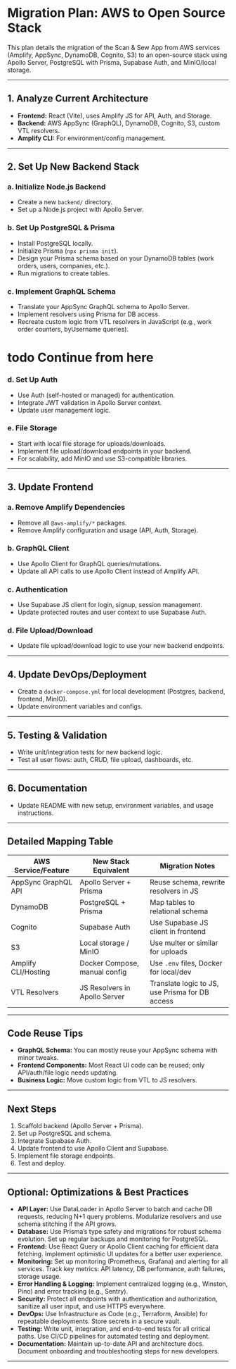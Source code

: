 # Migration Plan: AWS to Open Source Stack

This plan details the migration of the Scan & Sew App from AWS services (Amplify, AppSync, DynamoDB, Cognito, S3) to an open-source stack using Apollo Server, PostgreSQL with Prisma, Supabase Auth, and MinIO/local storage.

---

## 1. Analyze Current Architecture

- **Frontend:** React (Vite), uses Amplify JS for API, Auth, and Storage.
- **Backend:** AWS AppSync (GraphQL), DynamoDB, Cognito, S3, custom VTL resolvers.
- **Amplify CLI:** For environment/config management.

---

## 2. Set Up New Backend Stack

### a. Initialize Node.js Backend
- Create a new `backend/` directory.
- Set up a Node.js project with Apollo Server.

### b. Set Up PostgreSQL & Prisma
- Install PostgreSQL locally.
- Initialize Prisma (`npx prisma init`).
- Design your Prisma schema based on your DynamoDB tables (work orders, users, companies, etc.).
- Run migrations to create tables.

### c. Implement GraphQL Schema
- Translate your AppSync GraphQL schema to Apollo Server.
- Implement resolvers using Prisma for DB access.
- Recreate custom logic from VTL resolvers in JavaScript (e.g., work order counters, byUsername queries).

# todo Continue from here
### d. Set Up Auth
- Use Auth (self-hosted or managed) for authentication.
- Integrate JWT validation in Apollo Server context.
- Update user management logic.

### e. File Storage
- Start with local file storage for uploads/downloads.
- Implement file upload/download endpoints in your backend.
- For scalability, add MinIO and use S3-compatible libraries.

---

## 3. Update Frontend

### a. Remove Amplify Dependencies
- Remove all `@aws-amplify/*` packages.
- Remove Amplify configuration and usage (API, Auth, Storage).

### b. GraphQL Client
- Use Apollo Client for GraphQL queries/mutations.
- Update all API calls to use Apollo Client instead of Amplify API.

### c. Authentication
- Use Supabase JS client for login, signup, session management.
- Update protected routes and user context to use Supabase Auth.

### d. File Upload/Download
- Update file upload/download logic to use your new backend endpoints.

---


## 4. Update DevOps/Deployment

- Create a `docker-compose.yml` for local development (Postgres, backend, frontend, MinIO).
- Update environment variables and configs.

---


## 5. Testing & Validation

- Write unit/integration tests for new backend logic.
- Test all user flows: auth, CRUD, file upload, dashboards, etc.

---


## 6. Documentation

- Update README with new setup, environment variables, and usage instructions.

---

## Detailed Mapping Table

| AWS Service/Feature      | New Stack Equivalent                | Migration Notes                                 |
|------------------------- |-------------------------------------|-------------------------------------------------|
| AppSync GraphQL API      | Apollo Server + Prisma              | Reuse schema, rewrite resolvers in JS           |
| DynamoDB                 | PostgreSQL + Prisma                 | Map tables to relational schema                 |
| Cognito                  | Supabase Auth                       | Use Supabase JS client in frontend              |
| S3                       | Local storage / MinIO               | Use multer or similar for uploads               |
| Amplify CLI/Hosting      | Docker Compose, manual config       | Use `.env` files, Docker for local/dev          |
| VTL Resolvers            | JS Resolvers in Apollo Server       | Translate logic to JS, use Prisma for DB access |

---

## Code Reuse Tips

- **GraphQL Schema:** You can mostly reuse your AppSync schema with minor tweaks.
- **Frontend Components:** Most React UI code can be reused; only API/auth/file logic needs updating.
- **Business Logic:** Move custom logic from VTL to JS resolvers.

---


## Next Steps

1. Scaffold backend (Apollo Server + Prisma).
2. Set up PostgreSQL and schema.
3. Integrate Supabase Auth.
4. Update frontend to use Apollo Client and Supabase.
5. Implement file storage endpoints.
6. Test and deploy.

---

## Optional: Optimizations & Best Practices

- **API Layer:** Use DataLoader in Apollo Server to batch and cache DB requests, reducing N+1 query problems. Modularize resolvers and use schema stitching if the API grows.
- **Database:** Use Prisma’s type safety and migrations for robust schema evolution. Set up regular backups and monitoring for PostgreSQL.
- **Frontend:** Use React Query or Apollo Client caching for efficient data fetching. Implement optimistic UI updates for a better user experience.
- **Monitoring:** Set up monitoring (Prometheus, Grafana) and alerting for all services. Track key metrics: API latency, DB performance, auth failures, storage usage.
- **Error Handling & Logging:** Implement centralized logging (e.g., Winston, Pino) and error tracking (e.g., Sentry).
- **Security:** Protect all endpoints with authentication and authorization, sanitize all user input, and use HTTPS everywhere.
- **DevOps:** Use Infrastructure as Code (e.g., Terraform, Ansible) for repeatable deployments. Store secrets in a secure vault.
- **Testing:** Write unit, integration, and end-to-end tests for all critical paths. Use CI/CD pipelines for automated testing and deployment.
- **Documentation:** Maintain up-to-date API and architecture docs. Document onboarding and troubleshooting steps for new developers.

---
